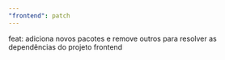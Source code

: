 ```yaml
---
"frontend": patch
---
```


feat: adiciona novos pacotes e remove outros para resolver as dependências do projeto frontend
